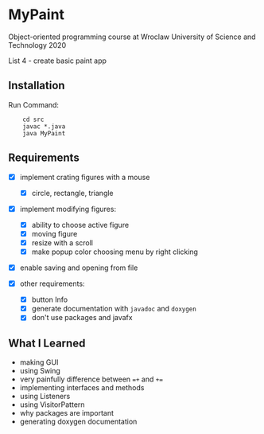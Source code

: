 MyPaint
=====
Object-oriented programming course at Wroclaw University of Science and Technology 2020

List 4 - create basic paint app

Installation
----
Run Command:
```
    cd src
    javac *.java
    java MyPaint
```
Requirements
----
* [x] implement crating figures with a mouse
    * [x] circle, rectangle, triangle
    
* [x] implement modifying figures:
     * [x] ability to choose active figure
     * [x] moving figure
     * [x] resize with a scroll
     * [x] make popup color choosing menu by right clicking
     
* [x] enable saving and opening from file

    
* [x] other requirements:
    * [x] button Info
    * [x] generate documentation with `javadoc` and `doxygen`
    * [x] don't use packages and javafx

What I Learned
----
* making GUI
* using Swing
* very painfully difference between `=+` and `+=`
* implementing interfaces and methods 
* using Listeners
* using VisitorPattern
* why packages are important
* generating doxygen documentation
